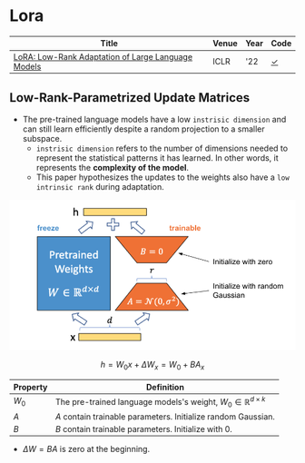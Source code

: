 # Lora
| Title | Venue | Year | Code |
|-|-|-|-|
| [LoRA: Low-Rank Adaptation of Large Language Models](https://arxiv.org/abs/2106.09685) | ICLR | '22 | [✓](https://github.com/huggingface/peft/blob/main/src/peft/tuners/lora.py) |
## Low-Rank-Parametrized Update Matrices
- The pre-trained language models have a low `instrisic dimension` and can still learn efficiently despite a random projection to a smaller subspace. 
    - `instrisic dimension` refers to the number of dimensions needed to represent the statistical patterns it has learned. In other words, it represents the **complexity of the model**.
    - This paper hypothesizes the updates to the weights also have a `low intrinsic rank` during adaptation.

![lora](./assets/lora.png)

$$
h = W_0 x + \Delta W_x  = W_0 + BA_x
$$


| Property | Definition |
|-|-|
| $W_0$ | The pre-trained language models's weight, $W_0 \in \mathbb{R}^{d \times k}$ |
| $A$   | $A$ contain trainable parameters. Initialize random Gaussian.  |
| $B$   | $B$ contain trainable parameters. Initialize with 0. |

- $\Delta W = BA$ is zero at the beginning.
